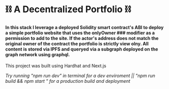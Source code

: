 # ⛓ A Decentralized Portfolio ⛓

#### In this stack I leverage a deployed Solidity smart contract's ABI to deploy a simple portfolio website that uses the onlyOwner ### modifier as a permission to add to the site.  If the actor's address does not match the original owner of the contract the  portfolio is strictly view olny. All content is stored via IPFS and queryed via a subgraph deployed on the graph network using graphql.

This project was built using Hardhat and Next.js

*Try running "npm run dev" in terminal for a dev enviroment || "npm run build && npm start " for a production build and deployment*




